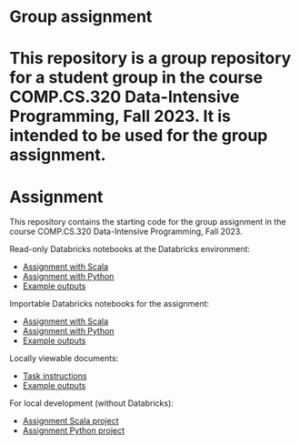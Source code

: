 
# Group assignment

This repository is a group repository for a student group in the course COMP.CS.320 Data-Intensive Programming, Fall 2023.
It is intended to be used for the group assignment.
===================================================

# Assignment

This repository contains the starting code for the group assignment in the course COMP.CS.320 Data-Intensive Programming, Fall 2023.

Read-only Databricks notebooks at the Databricks environment:

- [Assignment with Scala](https://adb-5736551434993186.6.azuredatabricks.net/?o=5736551434993186#notebook/1232130715573224)
- [Assignment with Python](https://adb-5736551434993186.6.azuredatabricks.net/?o=5736551434993186#notebook/1232130715573225)
- [Example outputs](https://adb-5736551434993186.6.azuredatabricks.net/?o=5736551434993186#notebook/1232130715573226)

Importable Databricks notebooks for the assignment:

- [Assignment with Scala](Assignment-scala.scala)
- [Assignment with Python](Assignment-python.py)
- [Example outputs](Assignment-example-outputs.scala)

Locally viewable documents:

- [Task instructions](Assignment-tasks.md)
- [Example outputs](Assignment-example-outputs.md)

For local development (without Databricks):

- [Assignment Scala project](scala)
- [Assignment Python project](python)
